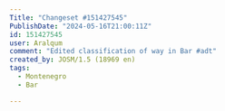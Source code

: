 ```yaml
---
Title: "Changeset #151427545"
PublishDate: "2024-05-16T21:00:11Z"
id: 151427545
user: Aralqum
comment: "Edited classification of way in Bar #adt"
created_by: JOSM/1.5 (18969 en)
tags:
  - Montenegro
  - Bar

---
```

